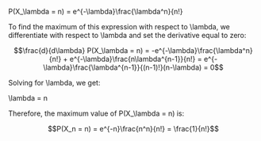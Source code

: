 P(X_\lambda = n) = e^{-\lambda}\frac{\lambda^n}{n!}

To find the maximum of this expression with respect to \lambda, we differentiate with respect to \lambda and set the derivative equal to zero:

$$\frac{d}{d\lambda} P(X_\lambda = n) = -e^{-\lambda}\frac{\lambda^n}{n!} + e^{-\lambda}\frac{n\lambda^{n-1}}{n!} = e^{-\lambda}\frac{\lambda^{n-1}}{(n-1)!}(n-\lambda) = 0$$

Solving for \lambda, we get:

\lambda = n

Therefore, the maximum value of P(X_\lambda = n) is:

$$P(X_n = n) = e^{-n}\frac{n^n}{n!} = \frac{1}{n!}$$